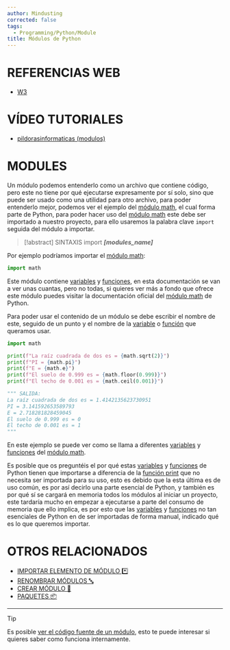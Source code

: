 ```yaml
---
author: Mindusting
corrected: false
tags:
  - Programming/Python/Module
title: Módulos de Python
---
```


# REFERENCIAS WEB

- [W3](https://www.w3schools.com/python/python_modules.asp)

# VÍDEO TUTORIALES

- [pildorasinformaticas (modulos)](https://youtu.be/t93x-vnFvP4)

# MODULES

Un módulo podemos entenderlo como un archivo que contiene código, pero este no tiene por qué ejecutarse expresamente por sí solo, sino que puede ser usado como una utilidad para otro archivo, para poder entenderlo mejor, podemos ver el ejemplo del [módulo math](https://docs.python.org/3/library/math.html), el cual forma parte de Python, para poder hacer uso del [módulo math](https://docs.python.org/3/library/math.html) este debe ser importado a nuestro proyecto, para ello usaremos la palabra clave `import` seguida del módulo a importar.

>[!abstract] SINTAXIS
>import ***\[modules_name\]***

Por ejemplo podríamos importar el [módulo math](https://docs.python.org/3/library/math.html):

```py
import math
```

Este módulo contiene [variables](py_variable.md) y [funciones](py_function.md), en esta documentación se van a ver unas cuantas, pero no todas, si quieres ver más a fondo que ofrece este módulo puedes visitar la documentación oficial del [módulo math](https://docs.python.org/3/library/math.html) de Python.

Para poder usar el contenido de un módulo se debe escribir el nombre de este, seguido de un punto y el nombre de la [variable](py_variable.md) o [función](py_function.md) que queramos usar.

```py
import math

print(f"La raíz cuadrada de dos es = {math.sqrt(2)}")
print(f"PI = {math.pi}")
print(f"E = {math.e}")
print(f"El suelo de 0.999 es = {math.floor(0.999)}")
print(f"El techo de 0.001 es = {math.ceil(0.001)}")

""" SALIDA:
La raíz cuadrada de dos es = 1.4142135623730951
PI = 3.141592653589793
E = 2.718281828459045
El suelo de 0.999 es = 0
El techo de 0.001 es = 1
"""
```

En este ejemplo se puede ver como se llama a diferentes [variables](py_variable.md) y [funciones](py_function.md) del [módulo math](https://docs.python.org/3/library/math.html).

Es posible que os preguntéis el por qué estas [variables](py_variable.md) y [funciones](py_function.md) de Python tienen que importarse a diferencia de la [función print](py_print.md) que no necesita ser importada para su uso, esto es debido que la esta última es de uso común, es por así decirlo una parte esencial de Python, y también es por qué sí se cargará en memoria todos los módulos al iniciar un proyecto, este tardaría mucho en empezar a ejecutarse a parte del consumo de memoria que ello implica, es por esto que las [variables](py_variable.md) y [funciones](py_function.md) no tan esenciales de Python en de ser importadas de forma manual, indicado qué es lo que queremos importar.

# OTROS RELACIONADOS

- [IMPORTAR ELEMENTO DE MÓDULO \*️⃣](modules/Modules_Import_Elements.md)
- [RENOMBRAR MÓDULOS 🔤](modules/Modules_Rename.md)
- [CREAR MÓDULO 💽](modules/Modules_Create.md)
- [PAQUETES 📦](modules/Modules_Packages.md)

---

>[!tip]
>Es posible [ver el código fuente de un módulo](modules/Modules_Get_source.md), esto te puede interesar si quieres saber como funciona internamente.